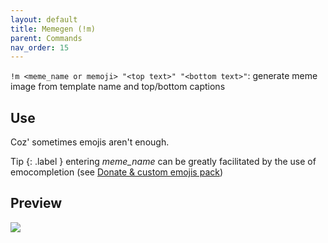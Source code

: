 ```yaml
---
layout: default
title: Memegen (!m) 
parent: Commands
nav_order: 15
---
```


`!m <meme_name or memoji> "<top text>" "<bottom text>"`: generate meme image from template 
name and top/bottom captions

## Use
    
Coz' sometimes emojis aren't enough.

Tip {: .label } entering _meme_name_ can be greatly facilitated by the use of emocompletion (see 
[Donate & custom emojis pack](http://example.com)) 

## Preview 

![](https://raw.githubusercontent.com/Kraymer/bulkdata/master/ezgif-5-3974dd57a36e.gif)
